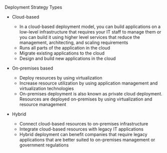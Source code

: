 Deployment Strategy Types

- Cloud-based
    
    - In a cloud-based deployment model, you can build applications on a low-level infrastructure that requires your IT staff to manage them or you can build it using higher level services that reduce the management, architecting, and scaling requirements
    - Runs all parts of the application in the cloud
    - Migrate existing applications to the cloud
    - Design and build new applications in the cloud
- On-premises based
    
    - Deploy resources by using virtualization
    - Increase resource utilization by using application management and virtualization technologies
    - On-premises deployment is also known as private cloud deployment. Resources are deployed on-premises by using virtualization and resource management
- Hybrid
    
    - Connect cloud-based resources to on-premises infrastructure
    - Integrate cloud-based resources with legacy IT applications
    - Hybrid deployment can benefit companies that require legacy applications that are better suited to on-premises management or government regulations